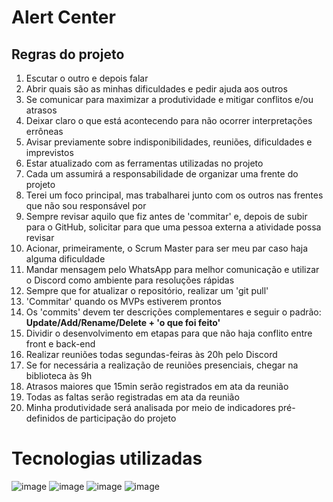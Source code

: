# Alert Center

## Regras do projeto 
1. Escutar o outro e depois falar
2. Abrir quais são as minhas dificuldades e pedir ajuda aos outros
3. Se comunicar para maximizar a produtividade e mitigar conflitos e/ou atrasos 
4. Deixar claro o que está acontecendo para não ocorrer interpretações errôneas
5. Avisar previamente sobre indisponibilidades, reuniões, dificuldades e imprevistos 
6. Estar atualizado com as ferramentas utilizadas no projeto
7. Cada um assumirá a responsabilidade de organizar uma frente do projeto
8. Terei um foco principal, mas trabalharei junto com os outros nas frentes que não sou responsável por
9. Sempre revisar aquilo que fiz antes de 'commitar' e, depois de subir para o GitHub, solicitar para que uma pessoa externa a atividade possa revisar
10. Acionar, primeiramente, o Scrum Master para ser meu par caso haja alguma dificuldade 
11. Mandar mensagem pelo WhatsApp para melhor comunicação e utilizar o Discord como ambiente para resoluções rápidas
12. Sempre que for atualizar o repositório, realizar um 'git pull'
13. 'Commitar' quando os MVPs estiverem prontos
14. Os 'commits' devem ter descrições complementares e seguir o padrão: **Update/Add/Rename/Delete +  'o que foi feito'**
15. Dividir o desenvolvimento em etapas para que não haja conflito entre front e back-end
16. Realizar reuniões todas segundas-feiras às 20h pelo Discord
17. Se for necessária a realização de reuniões presenciais, chegar na biblioteca às 9h 
18. Atrasos maiores que 15min serão registrados em ata da reunião
19. Todas as faltas serão registradas em ata da reunião
20. Minha produtividade será analisada por meio de indicadores pré-definidos de participação do projeto

# Tecnologias utilizadas

![image](https://img.shields.io/badge/HTML5-E34F26?style=for-the-badge&logo=html5&logoColor=white)
![image](https://img.shields.io/badge/CSS3-1572B6?style=for-the-badge&logo=css3&logoColor=white)
![image](https://img.shields.io/badge/JavaScript-F7DF1E?style=for-the-badge&logo=javascript&logoColor=black)
![image](https://img.shields.io/badge/MySQL-005C84?style=for-the-badge&logo=mysql&logoColor=white)
